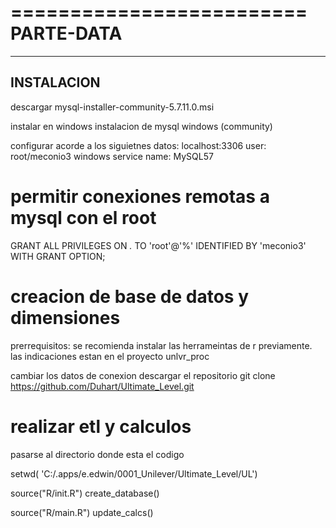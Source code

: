 =========================
PARTE-DATA
=========================

----------------
INSTALACION
----------------
descargar
 mysql-installer-community-5.7.11.0.msi
 
instalar en windows 
 instalacion de mysql windows (community)
 
configurar acorde a los siguietnes datos: 
 localhost:3306
 user: root/meconio3 
 windows service name: MySQL57
 
 
# permitir conexiones remotas a mysql con el root

GRANT ALL PRIVILEGES ON *.* TO 'root'@'%' IDENTIFIED BY 'meconio3' WITH GRANT OPTION; 
 
# creacion de base de datos y dimensiones

prerrequisitos:
	se recomienda instalar las herrameintas de r previamente.
	las indicaciones estan en el proyecto unlvr_proc

cambiar los datos de conexion
descargar el repositorio
git clone https://github.com/Duhart/Ultimate_Level.git

# realizar etl y calculos 
pasarse al directorio donde esta el codigo

setwd( 'C:/.apps/e.edwin/0001_Unilever/Ultimate_Level/UL')

source("R/init.R")
create_database()

source("R/main.R")
update_calcs()

 
